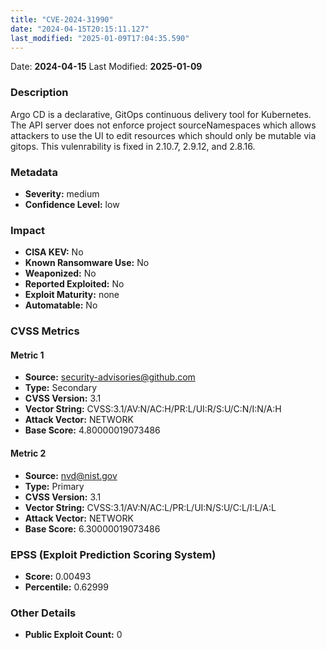 ```yaml
---
title: "CVE-2024-31990"
date: "2024-04-15T20:15:11.127"
last_modified: "2025-01-09T17:04:35.590"
---
```


Date: **2024-04-15** Last Modified: **2025-01-09**

### Description  
Argo CD is a declarative, GitOps continuous delivery tool for Kubernetes. The API server does not enforce project sourceNamespaces which allows attackers to use the UI to edit resources which should only be mutable via gitops. This vulenrability is fixed in 2.10.7, 2.9.12, and 2.8.16.


### Metadata  
- **Severity:** medium
- **Confidence Level:** low

### Impact  
- **CISA KEV:** No
- **Known Ransomware Use:** No
- **Weaponized:** No
- **Reported Exploited:** No
- **Exploit Maturity:** none
- **Automatable:** No

### CVSS Metrics  

#### Metric 1
- **Source:** security-advisories@github.com
- **Type:** Secondary
- **CVSS Version:** 3.1
- **Vector String:** CVSS:3.1/AV:N/AC:H/PR:L/UI:R/S:U/C:N/I:N/A:H
- **Attack Vector:** NETWORK
- **Base Score:** 4.80000019073486

#### Metric 2
- **Source:** nvd@nist.gov
- **Type:** Primary
- **CVSS Version:** 3.1
- **Vector String:** CVSS:3.1/AV:N/AC:L/PR:L/UI:N/S:U/C:L/I:L/A:L
- **Attack Vector:** NETWORK
- **Base Score:** 6.30000019073486


### EPSS (Exploit Prediction Scoring System)  
- **Score:** 0.00493
- **Percentile:** 0.62999

### Other Details  
- **Public Exploit Count:** 0
